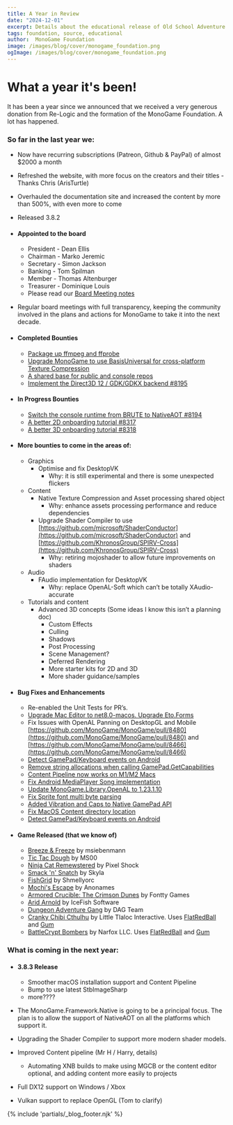 ```yaml
---
title: A Year in Review
date: "2024-12-01"
excerpt: Details about the educational release of Old School Adventure
tags: foundation, source, educational
author:  MonoGame Foundation
image: /images/blog/cover/monogame_foundation.png
ogImage: /images/blog/cover/monogame_foundation.png
---
```


# What a year it's been!

It has been a year since we announced that we received a very generous donation from Re-Logic and the formation of the MonoGame Foundation. A lot has happened.

### So far in the last year we:

* Now have recurring subscriptions (Patreon, Github & PayPal) of almost $2000 a month
* Refreshed the website, with more focus on the creators and their titles \- Thanks Chris (ArisTurtle)  
* Overhauled the documentation site and increased the content by more than 500%, with even more to come  
* Released 3.8.2

* #### Appointed to the board

  * President \- Dean Ellis  
  * Chairman \- Marko Jeremic  
  * Secretary \- Simon Jackson  
  * Banking \- Tom Spilman  
  * Member \- Thomas Altenburger  
  * Treasurer \- Dominique Louis  
  * Please read our [Board Meeting notes](https://monogame.net/blog/meeting)  
* Regular board meetings with full transparency, keeping the community involved in the plans and actions for MonoGame to take it into the next decade.

* #### Completed Bounties

  * [Package up ffmpeg and ffprobe](https://github.com/MonoGame/MonoGame/issues/8241)  
  * [Upgrade MonoGame to use BasisUniversal for cross-platform Texture Compression](https://github.com/MonoGame/MonoGame/issues/8419)  
  * [A shared base for public and console repos](https://github.com/MonoGame/MonoGame/issues/8242)  
  * [Implement the Direct3D 12 / GDK/GDKX backend \#8195](https://github.com/MonoGame/MonoGame/issues/8195)

* #### In Progress Bounties

  * [Switch the console runtime from BRUTE to NativeAOT \#8194](https://github.com/MonoGame/MonoGame/issues/8194)  
  * [A better 2D onboarding tutorial \#8317](https://github.com/MonoGame/MonoGame/issues/8317)  
  * [A better 3D onboarding tutorial \#8318](https://github.com/MonoGame/MonoGame/issues/8318)

* #### More bounties to come in the areas of:

  * Graphics  
    * Optimise and fix DesktopVK  
      * Why: it is still experimental and there is some unexpected flickers  
  * Content  
    * Native Texture Compression and Asset processing shared object  
      * Why: enhance assets processing performance and reduce dependencies  
    * Upgrade Shader Compiler to use [https://github.com/microsoft/ShaderConductor](https://github.com/microsoft/ShaderConductor) and [https://github.com/KhronosGroup/SPIRV-Cross](https://github.com/KhronosGroup/SPIRV-Cross)	  
      * Why: retiring mojoshader to allow future improvements on shaders  
  * Audio  
    * FAudio implementation for DesktopVK  
      * Why: replace OpenAL-Soft which can’t be totally XAudio-accurate  
  * Tutorials and content  
    * Advanced 3D concepts (Some ideas I know this isn’t a planning doc)  
      * Custom Effects   
      * Culling  
      * Shadows  
      * Post Processing  
      * Scene Management?  
      * Deferred Rendering  
      * More starter kits for 2D and 3D  
      * More shader guidance/samples

* #### Bug Fixes and Enhancements

  * Re-enabled the Unit Tests for PR’s.  
  * [Upgrade Mac Editor to net8.0-macos. Upgrade Eto.Forms](https://github.com/MonoGame/MonoGame/pull/8505)   
  * Fix Issues with OpenAL Panning on DesktopGL and Mobile  [https://github.com/MonoGame/MonoGame/pull/8480](https://github.com/MonoGame/MonoGame/pull/8480) and [https://github.com/MonoGame/MonoGame/pull/8466](https://github.com/MonoGame/MonoGame/pull/8466)
  * [Detect GamePad/Keyboard events on Android](https://github.com/MonoGame/MonoGame/pull/8465)
  * [Remove string allocations when calling GamePad.GetCapabilities](https://github.com/MonoGame/MonoGame/pull/8453)
  * [Content Pipeline now works on M1/M2 Macs](https://github.com/MonoGame/MonoGame/pull/8570)
  * [Fix Android MediaPlayer Song implementation](https://github.com/MonoGame/MonoGame/pull/8583)
  * [Update MonoGame.Library.OpenAL to 1.23.1.10](https://github.com/MonoGame/MonoGame/pull/8560)
  * [Fix Sprite font multi byte parsing](https://github.com/MonoGame/MonoGame/pull/8554)
  * [Added Vibration and Caps to Native GamePad API](https://github.com/MonoGame/MonoGame/pull/8520)
  * [Fix MacOS Content directory location](https://github.com/MonoGame/MonoGame/pull/8479)
  * [Detect GamePad/Keyboard events on Android](https://github.com/MonoGame/MonoGame/pull/8465)

* #### Game Released (that we know of)
  * [Breeze & Freeze](https://msiebenmann.itch.io/breeze-and-freeze) by msiebenmann
  * [Tic Tac Dough](https://ms00.itch.io/tic-tac-dough) by MS00
  * [Ninja Cat Remewstered](https://pixelshock.itch.io/ninja-cat-remewstered) by Pixel Shock
  * [Smack 'n' Snatch](https://skyyyla.itch.io/smack-n-snatch) by Skyla
  * [FishGrid](https://shmellyorc.itch.io/fishgrid) by Shmellyorc
  * [Mochi's Escape](https://anonames-lair.itch.io/mochi-escape) by Anonames
  * [Armored Crucible: The Crimson Dunes](https://fontty.itch.io/ac-tcd) by Fontty Games
  * [Arid Arnold](https://icefish-software.itch.io/arid-arnold) by IceFish Software
  * [Dungeon Adventure Gang](https://store.steampowered.com/app/2147690/Dungeon_Adventure_Gang/) by DAG Team
  * [Cranky Chibi Cthulhu](https://little-tlaloc-interactive.itch.io/cranky-chibi-cthulhu) by Little Tlaloc Interactive. Uses [FlatRedBall](https://flatredball.com/) and [Gum](http://docs.flatredball.com/gum/)
  * [BattleCrypt Bombers](https://store.steampowered.com/app/2188930/BattleCrypt_Bombers/) by Narfox LLC. Uses [FlatRedBall](https://flatredball.com/) and [Gum](http://docs.flatredball.com/gum/)


### What is coming in the next year:

* #### 3.8.3 Release

  * Smoother macOS installation support and Content Pipeline  
  * Bump to use latest StbImageSharp  
  * more????  
* The MonoGame.Framework.Native is going to be a principal focus. The plan is to allow the support of NativeAOT on all the platforms which support it.   
* Upgrading the Shader Compiler to support more modern shader models.   
* Improved Content pipeline (Mr H / Harry, details)  
  * Automating XNB builds to make using MGCB or the content editor optional, and adding content more easily to projects  
* Full DX12 support on Windows / Xbox  
* Vulkan support to replace OpenGL (Tom to clarify)

{% include 'partials/_blog_footer.njk' %}